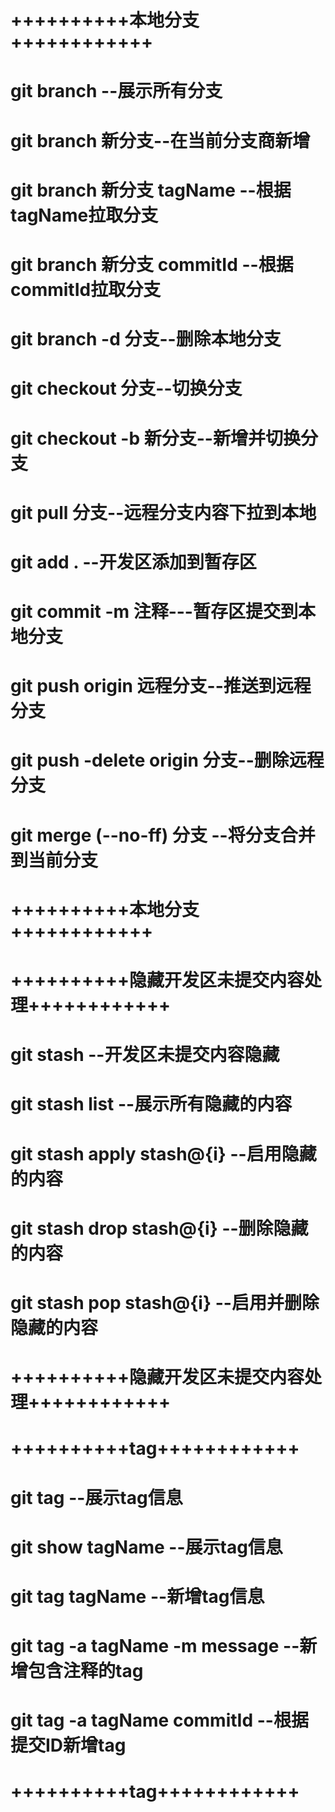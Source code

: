 # ++++++++++本地分支++++++++++++

# git branch --展示所有分支
# git branch 新分支--在当前分支商新增
# git branch 新分支 tagName --根据tagName拉取分支
# git branch 新分支 commitId --根据commitId拉取分支
# git branch -d 分支--删除本地分支
# git checkout 分支--切换分支
# git checkout -b 新分支--新增并切换分支

# git pull 分支--远程分支内容下拉到本地
# git add . --开发区添加到暂存区
# git commit -m 注释---暂存区提交到本地分支
# git push origin 远程分支--推送到远程分支
# git push -delete origin 分支--删除远程分支
# git merge (--no-ff) 分支 --将分支合并到当前分支

# ++++++++++本地分支++++++++++++


# ++++++++++隐藏开发区未提交内容处理++++++++++++

# git stash --开发区未提交内容隐藏
# git stash list --展示所有隐藏的内容
# git stash apply stash@{i} --启用隐藏的内容
# git stash drop stash@{i} --删除隐藏的内容
# git stash pop stash@{i} --启用并删除隐藏的内容

# ++++++++++隐藏开发区未提交内容处理++++++++++++


# ++++++++++tag++++++++++++

# git tag --展示tag信息
# git show tagName --展示tag信息
# git tag tagName --新增tag信息
# git tag -a tagName -m message --新增包含注释的tag
# git tag -a tagName commitId --根据提交ID新增tag

# ++++++++++tag++++++++++++












